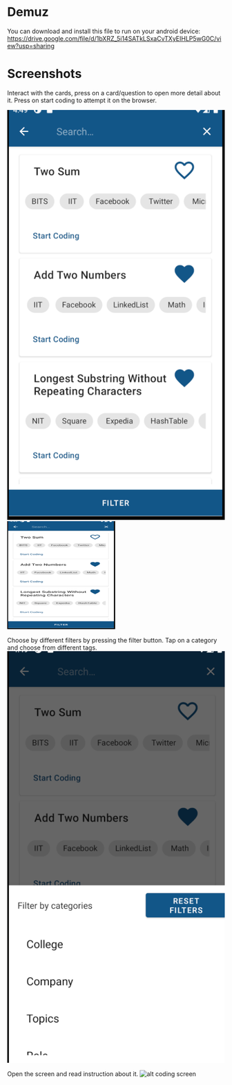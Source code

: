 # Demuz
You can download and install this file to run on your android device: https://drive.google.com/file/d/1bXRZ_5i14SATkLSxaCvTXyEIHLP5wG0C/view?usp=sharing

# Screenshots

Interact with the cards, press on a card/question to open more detail about it. Press on start coding to attempt it on the browser. 

![alt opening screen](https://github.com/sangeetds/demuz/blob/master/Images/Main_Screen.png) 
<img src="https://github.com/sangeetds/demuz/blob/master/Images/Main_Screen.png" width="250" height="250" alt="opening screen"/>

Choose by different filters by pressing the filter button. Tap on a category and choose from different tags.
![alt filter screen](https://github.com/sangeetds/demuz/blob/master/Images/Filter.png)

Open the screen and read instruction about it.
![alt coding screen](https://github.com/sangeetds/demuz/blob/master/Images/Coding_Question.png=250x250)

